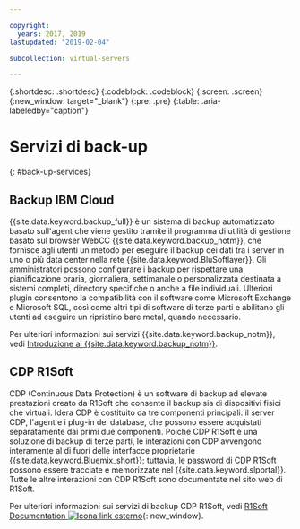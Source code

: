 ```yaml
---

copyright:
  years: 2017, 2019
lastupdated: "2019-02-04"

subcollection: virtual-servers

---
```

{:shortdesc: .shortdesc}
{:codeblock: .codeblock}
{:screen: .screen}
{:new_window: target="_blank"}
{:pre: .pre}
{:table: .aria-labeledby="caption"}

# Servizi di back-up
{: #back-up-services}

## Backup IBM Cloud

{{site.data.keyword.backup_full}} è un sistema di backup automatizzato basato sull'agent che viene gestito tramite il programma di utilità di gestione basato sul browser WebCC {{site.data.keyword.backup_notm}}, che fornisce agli utenti un metodo per eseguire il backup dei dati tra i server in uno o più data center nella rete {{site.data.keyword.BluSoftlayer}}. Gli amministratori possono configurare i backup per rispettare una pianificazione oraria, giornaliera, settimanale o personalizzata destinata a sistemi completi, directory specifiche o anche a file individuali.  Ulteriori plugin consentono la compatibilità con il software come Microsoft Exchange e Microsoft SQL, così come altri tipi di software di terze parti e abilitano gli utenti ad eseguire un ripristino bare metal, quando necessario.

Per ulteriori informazioni sui servizi {{site.data.keyword.backup_notm}}, vedi [Introduzione ai {{site.data.keyword.backup_notm}}](/docs/infrastructure/Backup?topic=Backup-gettingstarted#gettingstarted).

## CDP R1Soft

CDP (Continuous Data Protection) è un software di backup ad elevate prestazioni creato da R1Soft che consente il backup sia di dispositivi fisici che virtuali. Idera CDP è costituito da tre componenti principali: il server CDP, l'agent e i plug-in del database, che possono essere acquistati separatamente dai primi due componenti.  Poiché CDP R1Soft è una soluzione di backup di terze parti, le interazioni con CDP avvengono interamente al di fuori delle interfacce proprietarie {{site.data.keyword.Bluemix_short}}; tuttavia, le password di CDP R1Soft possono essere tracciate e memorizzate nel {{site.data.keyword.slportal}}.  Tutte le altre interazioni con CDP R1Soft sono documentate nel sito web di R1Soft.

Per ulteriori informazioni sui servizi di backup CDP R1Soft, vedi [R1Soft Documentation ![Icona link esterno](../icons/launch-glyph.svg "Icona link esterno")](http://wiki.r1soft.com/display/ServerBackupManager/Home){: new_window}.

